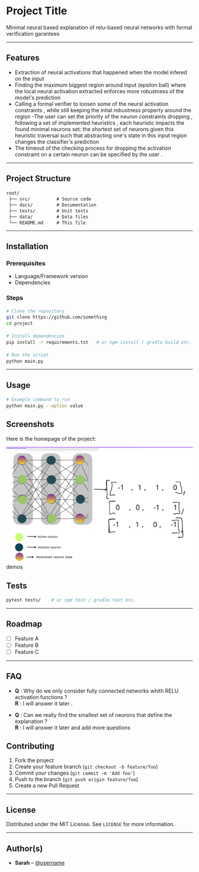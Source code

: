 # Project Title

Minimal neural based explanation of relu-based neural networks
with formal verification garantees

---

## Features

- Extraction of neural activations that happened when the model infered on the input
- Finding the maximum biggest region around input (epsilon ball) where the local neural activation
  extracted enforces more robustness of the model's prediction
- Calling a formal verifier to loosen some of the neural activation constraints ,
  while still keeping the intial robustness property around the region
  -The user can set the priority of the neuron constraints dropping , following a
  set of implemented heuristics , each heuristic impacts the found minimal neurons set:
  the shortest set of neurons given this heuristic traversal such that abstracting one's
  state in this input region changes the classifier's prediction
- The timeout of the checking process for dropping the activation constraint on a certain
  neuron can be specified by the user .

---

## Project Structure

```
root/
 ├── src/          # Source code
 ├── docs/         # Documentation
 ├── tests/        # Unit tests
 ├── data/         # Data files
 └── README.md     # This file
```

---

## Installation

### Prerequisites

- Language/Framework version
- Dependencies

### Steps

```bash
# Clone the repository
git clone https://github.com/something
cd project

# Install dependencies
pip install -r requirements.txt   # or npm install / gradle build etc.

# Run the script
python main.py
```

---

## Usage

```bash
# Example command to run
python main.py --option value
```

## Screenshots

Here is the homepage of the project:

![Homepage Screenshot](assets/homepage.png)
demos

## Tests

```bash
pytest tests/    # or npm test / gradle test etc.
```

---

## Roadmap

- [ ] Feature A
- [ ] Feature B
- [ ] Feature C

---

## FAQ

- **Q** : Why do we only consider fully connected networks whith RELU activation functions ?  
  **R** : I will answer it later .

- **Q** : Can we really find the smallest set of neurons that define the explanation ?  
  **R** : I will answer it later and add more questions

## Contributing

1. Fork the project
2. Create your feature branch (`git checkout -b feature/foo`)
3. Commit your changes (`git commit -m 'Add foo'`)
4. Push to the branch (`git push origin feature/foo`)
5. Create a new Pull Request

---

## License

Distributed under the MIT License. See `LICENSE` for more information.

---

## Author(s)

- **Sarah** – [@username](https://github.com/SarahDribi)
